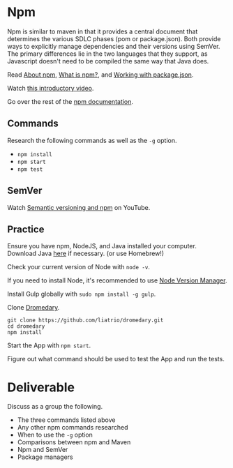 # Npm

Npm is similar to maven in that it provides a central document that determines the various SDLC phases (pom or package.json). Both provide ways to explicitly manage dependencies and their versions using SemVer. The primary differences lie in the two languages that they support, as Javascript doesn't need to be compiled the same way that Java does.

Read [About npm](https://www.npmjs.com/about), [What is npm?](https://docs.npmjs.com/getting-started/what-is-npm), and [Working with package.json](https://docs.npmjs.com/getting-started/using-a-package.json).

Watch [this introductory video](https://www.youtube.com/watch?v=x03fjb2VlGY).

Go over the rest of the [npm documentation](https://docs.npmjs.com).

## Commands

Research the following commands as well as the `-g` option.
 - `npm install`
 - `npm start`
 - `npm test`

## SemVer

Watch [Semantic versioning and npm](https://www.youtube.com/watch?v=kK4Meix58R4) on YouTube.

## Practice
Ensure you have npm, NodeJS, and Java installed your computer. Download Java [here](https://java.com/en/download/) if necessary. (or use Homebrew!)

Check your current version of Node with `node -v`.

If you need to install Node, it's recommended to use [Node Version Manager](https://github.com/creationix/nvm/blob/master/README.md).

Install Gulp globally with `sudo npm install -g gulp`.

Clone [Dromedary](https://github.com/liatrio/dromedary.git).
```
git clone https://github.com/liatrio/dromedary.git
cd dromedary
npm install
```

Start the App with `npm start`.

Figure out what command should be used to test the App and run the tests.

# Deliverable

Discuss as a group the following.
 - The three commands listed above
 - Any other npm commands researched
 - When to use the `-g` option
 - Comparisons between npm and Maven
 - Npm and SemVer
 - Package managers

